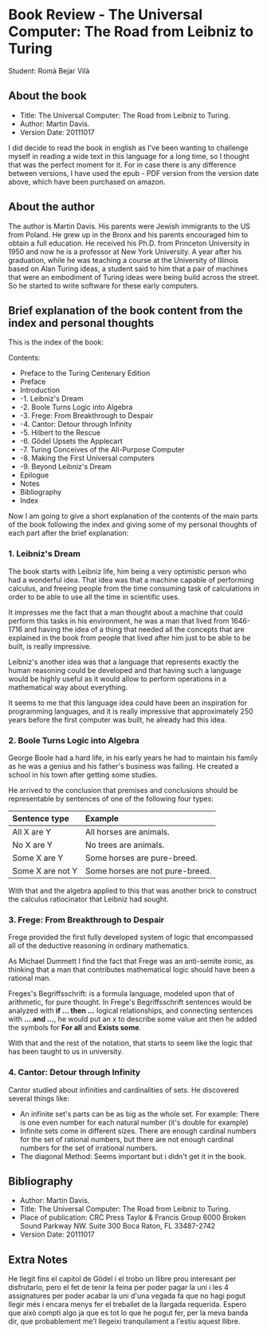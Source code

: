 # Book Review - The Universal Computer: The Road from Leibniz to Turing #

Student: Romà Bejar Vilà

## About the book ##

- Title: The Universal Computer: The Road from Leibniz to Turing.
- Author: Martin Davis.
- Version Date: 20111017

I did decide to read the book in english as I've been wanting to challenge myself in reading a wide text in this language for a long time, so I thought that was the perfect moment for it. For in case there is any difference between versions, I have used the epub - PDF version from the version date above, which have been purchased on amazon.

## About the author ##

The author is Martin Davis. His parents were Jewish immigrants to the US from Poland. He grew up in the Bronx and his parents encouraged him to obtain a full education. He received his Ph.D. from Princeton University in 1950 and now he is a professor at New York University. A year after his graduation, while he was teaching a course at the University of Illinois based on Alan Turing ideas, a student said to him that a pair of machines that were an embodiment of Turing ideas were being build across the street. So he started to write software for these early computers.

## Brief explanation of the book content from the index and personal thoughts ##

This is the index of the book:

Contents:

- Preface to the Turing Centenary Edition
- Preface
- Introduction
- -1. Leibniz's Dream
- -2. Boole Turns Logic into Algebra
- -3. Frege: From Breakthrough to Despair
- -4. Cantor: Detour through Infinity
- -5. Hilbert to the Rescue
- -6. Gödel Upsets the Applecart
- -7. Turing Conceives of the All-Purpose Computer
- -8. Making the First Universal computers
- -9. Beyond Leibniz's Dream
- Epilogue
- Notes
- Bibliography
- Index

Now I am going to give a short explanation of the contents of the main parts of the book following the index and giving some of my personal thoughts of each part after the brief explanation:

### 1. Leibniz's Dream ###

The book starts with Leibniz life, him being a very optimistic person who had a wonderful idea. That idea was that a machine capable of performing calculus, and freeing people from the time consuming task of calculations in order to be able to use all the time in scientific uses.

It impresses me the fact that a man thought about a machine that could perform this tasks in his environment, he was a man that lived from 1646-1716 and having the idea of a thing that needed all the concepts that are explained in the book from people that lived after him just to be able to be built, is really impressive.

Leibniz's another idea was that a language that represents exactly the human reasoning could be developed and that having such a language would be highly useful as it would allow to perform operations in a mathematical way about everything.

It seems to me that this language idea could have been an inspiration for programming languages, and it is really impressive that approximately 250 years before the first computer was built, he already had this idea.


### 2. Boole Turns Logic into Algebra ###

George Boole had a hard life, in his early years he had to maintain his family as he was a genius and his father's business was failing. He created a school in his town after getting some studies.

He arrived to the conclusion that premises and conclusions should be representable by sentences of one of the following four types:

| Sentence type | Example |
| :------------ | :------ |
| All X are Y   | All horses are animals. |
| No X are Y    | No trees are animals. |
| Some X are Y  | Some horses are pure-breed. |
| Some X are not Y | Some horses are not pure-breed. |

With that and the algebra applied to this that was another brick to construct the calculus ratiocinator that Leibniz had sought.

### 3. Frege: From Breakthrough to Despair ###

Frege provided the first fully developed system of logic that encompassed all of the deductive reasoning in ordinary mathematics.

As Michael Dummett I find the fact that Frege was an anti-semite ironic, as thinking that a man that contributes mathematical logic should have been a rational man.

Freges's Begriffsschrift: is a formula language, modeled upon that of arithmetic, for pure thought. In Frege's Begriffsschrift sentences would be analyzed with **if ... then ...** logical relationships, and connecting sentences with **... and ...**, he would put an x to describe some value ant then he added the symbols for **For all** and **Exists some**.

With that and the rest of the notation, that starts to seem like the logic that has been taught to us in university.


### 4. Cantor: Detour through Infinity ###

Cantor studied about infinities and cardinalities of sets. He discovered several things like:
- An infinite set's parts can be as big as the whole set. For example: There is one even number for each natural number (it's double for example)
- Infinite sets come in different sizes. There are enough cardinal numbers for the set of rational numbers, but there are not enough cardinal numbers for the set of irrational numbers.
- The diagonal Method: Seems important but i didn't get it in the book.





## Bibliography ##

- Author:
        Martin Davis.
- Title:
        The Universal Computer: The Road from Leibniz to Turing.
- Place of publication:
        CRC Press
        Taylor & Francis Group
        6000 Broken Sound Parkway NW. Suite 300
        Boca Raton, FL 33487-2742
- Version Date:
        20111017


## Extra Notes ##

He llegit fins el capitol de Gödel i el trobo un llibre prou interesant per disfrutarlo, pero el fet de tenir la feina per poder pagar la uni i les 4 assignatures per poder acabar la uni d'una vegada fa que no hagi pogut llegir més i encara menys fer el treballet de la llargada requerida. Espero que això compti algo ja que es tot lo que he pogut fer, per la meva banda dir, que probablement me'l llegeixi tranquilament a l'estiu aquest llibre.
